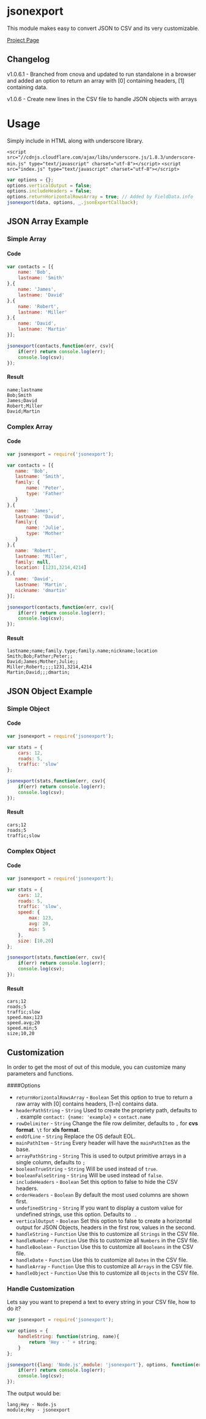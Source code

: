 # jsonexport
This module makes easy to convert JSON to CSV and its very customizable.

[Project Page](http://cnova.github.io/jsonexport)

Changelog
----------------------
v1.0.6.1 - Branched from cnova and updated to run standalone in a browser and added an option to return an array with [0] containing headers, [1] containing data.

v1.0.6 - Create new lines in the CSV file to handle JSON objects with arrays<br>


# Usage

Simply include in HTML along with underscore library.

`<script src="//cdnjs.cloudflare.com/ajax/libs/underscore.js/1.8.3/underscore-min.js" type="text/javascript" charset="utf-8"></script>`
`<script src="index.js" type="text/javascript" charset="utf-8"></script>`

```javascript
var options = {};
options.verticalOutput = false;
options.includeHeaders = false;
options.returnHorizontalRowsArray = true; // Added by FieldData.info
jsonexport(data, options, _.jsonExportCallback);
```

## JSON Array Example

### Simple Array

#### Code

```javascript
var contacts = [{
    name: 'Bob',
    lastname: 'Smith'
},{
    name: 'James',
    lastname: 'David'
},{
    name: 'Robert',
    lastname: 'Miller'
},{
    name: 'David',
    lastname: 'Martin'
}];

jsonexport(contacts,function(err, csv){
    if(err) return console.log(err);
    console.log(csv);
});
```

#### Result

```
name;lastname
Bob;Smith
James;David
Robert;Miller
David;Martin
```

### Complex Array

#### Code

```javascript
var jsonexport = require('jsonexport');

var contacts = [{
   name: 'Bob',
   lastname: 'Smith',
   family: {
       name: 'Peter',
       type: 'Father'
   }
},{
   name: 'James',
   lastname: 'David',
   family:{
       name: 'Julie',
       type: 'Mother'
   }
},{
   name: 'Robert',
   lastname: 'Miller',
   family: null,
   location: [1231,3214,4214]
},{
   name: 'David',
   lastname: 'Martin',
   nickname: 'dmartin'
}];

jsonexport(contacts,function(err, csv){
    if(err) return console.log(err);
    console.log(csv);
});
```

#### Result

```
lastname;name;family.type;family.name;nickname;location
Smith;Bob;Father;Peter;;
David;James;Mother;Julie;;
Miller;Robert;;;;1231,3214,4214
Martin;David;;;dmartin;
```

## JSON Object Example

### Simple Object

#### Code

```javascript
var jsonexport = require('jsonexport');

var stats = {
    cars: 12,
    roads: 5,
    traffic: 'slow'
};

jsonexport(stats,function(err, csv){
    if(err) return console.log(err);
    console.log(csv);
});
```

#### Result

```
cars;12
roads;5
traffic;slow
```

### Complex Object

#### Code

```javascript
var jsonexport = require('jsonexport');

var stats = {
    cars: 12,
    roads: 5,
    traffic: 'slow',
    speed: {
        max: 123,
        avg: 20,
        min: 5
    },
    size: [10,20]
};

jsonexport(stats,function(err, csv){
    if(err) return console.log(err);
    console.log(csv);
});
```

#### Result

```
cars;12
roads;5
traffic;slow
speed.max;123
speed.avg;20
speed.min;5
size;10,20
```

## Customization

In order to get the most of out of this module, you can customize many parameters and functions.

####Options
- `returnHorizontalRowsArray` - `Boolean` Set this option to true to return a raw array with [0] contains headers, [1-n] contains data.
- `headerPathString` - `String` Used to create the propriety path, defaults to `.` example `contact: {name: 'example}` = `contact.name`
- `rowDelimiter` - `String` Change the file row delimiter, defaults to `,` for **cvs format**. `\t` for **xls format**.
- `endOfLine` - `String` Replace the OS default EOL.
- `mainPathItem` - `String` Every header will have the `mainPathItem` as the base.
- `arrayPathString` - `String` This is used to output primitive arrays in a single column, defaults to `;`
- `booleanTrueString` - `String` Will be used instead of `true`.
- `booleanFalseString` - `String` Will be used instead of `false`.
- `includeHeaders` - `Boolean` Set this option to false to hide the CSV headers.
- `orderHeaders` - `Boolean` By default the most used columns are shown first.
- `undefinedString` - `String` If you want to display a custom value for undefined strings, use this option. Defaults to ` `.
- `verticalOutput` - `Boolean` Set this option to false to create a horizontal output for JSON Objects, headers in the first row, values in the second.
- `handleString` - `Function` Use this to customize all `Strings` in the CSV file.
- `handleNumber` - `Function` Use this to customize all `Numbers` in the CSV file.
- `handleBoolean` - `Function` Use this to customize all `Booleans` in the CSV file.
- `handleDate` - `Function` Use this to customize all `Dates` in the CSV file.
- `handleArray` - `Function` Use this to customize all `Arrays` in the CSV file.
- `handleObject` - `Function` Use this to customize all `Objects` in the CSV file.

### Handle Customization

Lets say you want to prepend a text to every string in your CSV file, how to do it?

```javascript
var jsonexport = require('jsonexport');

var options = {
    handleString: function(string, name){
        return 'Hey - ' + string;
    }
};

jsonexport({lang: 'Node.js',module: 'jsonexport'}, options, function(err, csv){
    if(err) return console.log(err);
    console.log(csv);
});
```

The output would be:

```
lang;Hey - Node.js
module;Hey - jsonexport
```
